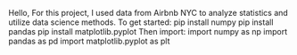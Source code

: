 Hello, 
For this project, I used data from Airbnb NYC to analyze statistics and utilize data science methods. 
To get started: 
pip install numpy
pip install pandas
pip install matplotlib.pyplot
Then import: 
import numpy as np
import pandas as pd
import matplotlib.pyplot as plt